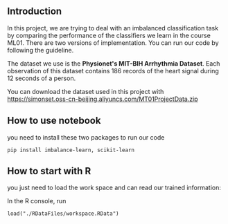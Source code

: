 ## Introduction

In this project, we are trying to deal with an imbalanced classification task by comparing the performance of the classifiers we learn in the course ML01. There are two versions of implementation. You can run our code by following the guideline. 

The dataset we use is the **Physionet's MIT-BIH Arrhythmia Dataset**. Each observation of this dataset contains 186 records of the heart signal during 12 seconds of a person.

You can download the dataset used in this project with https://simonset.oss-cn-beijing.aliyuncs.com/MT01ProjectData.zip

## How to use notebook

you need to install these two packages to run our code

```
pip install imbalance-learn, scikit-learn
```

## How to start with R

you just need to load the work space and can read our trained information:

In the R console, run

```
load("./RDataFiles/workspace.RData")
```